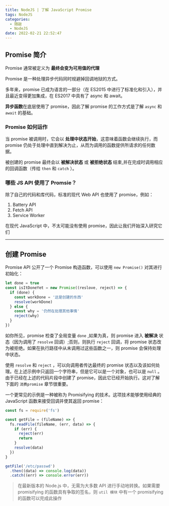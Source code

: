 ```yaml
---
title: NodeJS | 了解 JavaScript Promise
tags: NodeJS
categories:
  - 随敲
  - NodeJS
date: 2022-02-21 22:52:47
---
```


## Promise 简介

Promise 通常被定义为 **最终会变为可用值的代理**

Promise 是一种处理异步代码同时规避掉回调地狱的方式。

多年来，promise 已成为语言的一部分（在 ES2015 中进行了标准化和引入），并且最近变得更加集成，在 ES2017 中具有了 async 和 await。

**异步函数**在底层使用了 promise，因此了解 promise 的工作方式是了解 `async` 和 `await` 的基础。

<!-- more -->

### Promise 如何运作

当 promise 被调用时，它会以 **处理中状态开始**，这意味着函数会继续执行，而 promise 仍处于处理中直到解决为止，从而为调用的函数提供所请求的任何数据。

被创建的 promise 最终会以 **被解决状态** 或 **被拒绝状态** 结束,并在完成时调用相应的回调函数（传给 `then` 和 `catch` ）。

### 哪些 JS API 使用了 Promsie？

除了自己的代码和库代码，标准的现代 Web API 也使用了 promise，例如：

1. Battery API
2. Fetch API
3. Service Worker

在现代 JavaScript 中，不太可能没有使用 promise，因此让我们开始深入研究它们

---

## 创建 Promise

Promise API 公开了一个 Promise 构造函数，可以使用 `new Promise()` 对其进行初始化：

```js
let done = true
const isItDoneYet = new Promise((reslove, reject) => {
  if (done) {
    const workDone = '这是创建的东西'
    resolve(workDone)
  } else {
    const why = '仍然在处理其他事情'
    reject(why)
  }
})
```

如你所见，promise 检查了全局变量 `done` ,如果为真，则 promise 进入 **被解决** 状态（因为调用了 `resolve` 回调）;否则，则执行 `reject` 回调，将 promise 状态改为被拒绝。如果在执行路径中从未调用过这些函数之一，则 promise 会保持处理中状态。

使用 `resolve` 和 `reject` ，可以向调用者传达最终的 promise 状态以及该如何处理。在上述示例中只返回一个字符串，但是它可以是一个对象，也可以是 `null` 。由于已经在上述的代码片段中创建了 promise，因此它已经开始执行。这对了解下面的 `消费promise` 章节很重要。

一个更常见的示例是一种被称为 Promisifying 的技术。这项技术能够使用经典的 JavaScript 函数来接受回调并使其返回 promise：

```js
const fs = require('fs')

const getFile = (fileName) => {
  fs.readFile(fileName, (err, data) => {
    if (err) {
      reject(err)
      return
    }
    resolve(data)
  })
}

getFile('/etc/passwd')
  .then((data) => console.log(data))
  .catch((err) => console.error(err))
```

> 在最新版本的 Node.js 中，无需为大多数 API 进行手动地转换。如果需要 promisifying 的函数具有争取的签名，则 `util 模块` 中有一个 promisifying 的函数可以完成此操作
